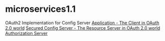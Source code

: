 # microservices1.1
OAuth2 Implementation for Config Server
[Application - The Client in OAuth 2.0 world]()
[Secured Config Server - The Resource Server in OAuth 2.0 world](https://github.com/sujitrs/oauth-ms-config-server.git)
[Authorization Server]()
